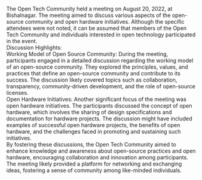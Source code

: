 The Open Tech Community held a meeting on August 20, 2022, at Bishalnagar. The
meeting aimed to discuss various aspects of the open-source community and open
hardware initiatives. Although the specific attendees were not noted, it can
be assumed that members of the Open Tech Community and individuals interested
in open technology participated in the event.  
Discussion Highlights:  
Working Model of Open Source Community: During the meeting, participants
engaged in a detailed discussion regarding the working model of an open-source
community. They explored the principles, values, and practices that define an
open-source community and contribute to its success. The discussion likely
covered topics such as collaboration, transparency, community-driven
development, and the role of open-source licenses.  
Open Hardware Initiatives: Another significant focus of the meeting was open
hardware initiatives. The participants discussed the concept of open hardware,
which involves the sharing of design specifications and documentation for
hardware projects. The discussion might have included examples of successful
open hardware projects, the benefits of open hardware, and the challenges
faced in promoting and sustaining such initiatives.  
By fostering these discussions, the Open Tech Community aimed to enhance
knowledge and awareness about open-source practices and open hardware,
encouraging collaboration and innovation among participants. The meeting
likely provided a platform for networking and exchanging ideas, fostering a
sense of community among like-minded individuals.

